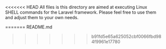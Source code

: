 <<<<<<< HEAD
All files is this directory are aimed at executing Linux SHELL commands for the Laravel framework.
Please feel free to use them and adjust them to your own needs.

=======
README.md
>>>>>>> b91fd5e65a625052cbf0066fbd984f9961e17780

